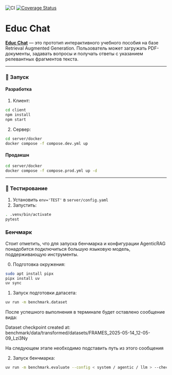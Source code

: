 ![CI](https://github.com/Syrenny/educ/actions/workflows/test.yml/badge.svg)
[![Coverage Status](https://coveralls.io/repos/github/USERNAME/REPO_NAME/badge.svg?branch=main)](https://coveralls.io/github/USERNAME/REPO_NAME?branch=main)

# Educ Chat

**[Educ Chat](https://github.com/Syrenny/educ)** — это прототип интерактивного учебного пособия на базе Retrieval Augmented Generation. Пользователь может загружать PDF-документы, задавать вопросы и получать ответы с указанием релевантных фрагментов текста.

---

### 🚀 Запуск

#### Разработка

1. Клиент:

```bash
cd client
npm install
npm start
```

2. Сервер:

```bash
cd server/docker
docker compose -f compose.dev.yml up
```

#### Продакшн

```bash
cd server/docker
docker compose -f compose.prod.yml up -d
```

---

### 🧪 Тестирование

1. Установить `env='TEST'` в `server/config.yaml`
2. Запустить:

```bash
. .venv/bin/activate
pytest
```

### Бенчмарк

Стоит отметить, что для запуска бенчмарка и конфигурации AgenticRAG понадобится подключиться большую языковую модель, поддерживающую инструменты.

0. Подготовка окружения:

```bash
sudo apt install pipx
pipx install uv
uv sync
```

1. Запуск подготовки датасета:

```bash
uv run -m benchmark.dataset
```

После успешного выполнения в терминале будет оставлено сообщение вида:

Dataset checkpoint created at: benchmark/data/transformed/datasets/FRAMES_2025-05-14_12-05-09_Lzi3Ny

На следующем этапе необходимо подставить путь из этого сообщения

2. Запуск бенчмарка:

```bash
uv run -m benchmark.evaluate --config < system / agentic / llm > --checkpoint <путь до директории с датасетом>
```
